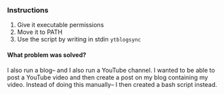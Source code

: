 ### Instructions
1. Give it executable permissions 
2. Move it to PATH 
3. Use the script by writing in stdin `ytblogsync`

#### What problem was solved?
I also run a blog– and I also run a YouTube channel. I wanted to be able to post a YouTube video and then create a post on my blog containing my video.
Instead of doing this manually– I then created a bash script instead.
